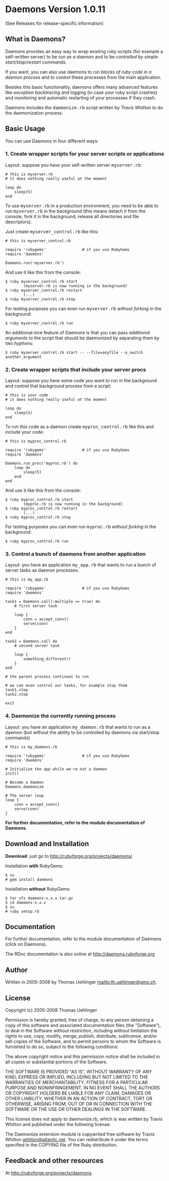 # Daemons Version 1.0.11

(See Releases for release-specific information)

## What is Daemons?

Daemons provides an easy way to wrap existing ruby scripts (for example a self-written server) 
to be _run as a daemon_ and to be _controlled by simple start/stop/restart commands_.

If you want, you can also use daemons to _run blocks of ruby code in a daemon process_ and to control
these processes from the main application.

Besides this basic functionality, daemons offers many advanced features like _exception backtracing_ 
and logging (in case your ruby script crashes) and _monitoring_ and automatic restarting of your processes
if they crash.

Daemons includes the <tt>daemonize.rb</tt> script written by _Travis Whitton_ to do the daemonization
process.

## Basic Usage

You can use Daemons in four different ways:

### 1. Create wrapper scripts for your server scripts or applications

Layout: suppose you have your self-written server <tt>myserver.rb</tt>:

    # this is myserver.rb
    # it does nothing really useful at the moment
    
    loop do
        sleep(5)
    end
    
To use <tt>myserver.rb</tt> in a production environment, you need to be able to
run <tt>myserver.rb</tt> in the _background_ (this means detach it from the console, fork it
in the background, release all directories and file descriptors).

Just create <tt>myserver_control.rb</tt> like this:

    # this is myserver_control.rb
    
    require 'rubygems'                # if you use RubyGems
    require 'daemons'
    
    Daemons.run('myserver.rb')
    
And use it like this from the console:

    $ ruby myserver_control.rb start
            (myserver.rb is now running in the background)
    $ ruby myserver_control.rb restart
            (...)
    $ ruby myserver_control.rb stop
    
For testing purposes you can even run <tt>myserver.rb</tt> _without forking_ in the background:

    $ ruby myserver_control.rb run

An additional nice feature of Daemons is that you can pass _additional arguments_ to the script that 
should be daemonized by separating them by two _hyphens_:
    
    $ ruby myserver_control.rb start -- --file=anyfile --a_switch another_argument
    

### 2. Create wrapper scripts that include your server procs

Layout: suppose you have some code you want to run in the background and control that background process
from a script:

    # this is your code
    # it does nothing really useful at the moment
    
    loop do
        sleep(5)
    end
    
To run this code as a daemon create <tt>myproc_control.rb</tt> like this and include your code:

    # this is myproc_control.rb
    
    require 'rubygems'                # if you use RubyGems
    require 'daemons'
    
    Daemons.run_proc('myproc.rb') do
        loop do
            sleep(5)
        end
    end
    
And use it like this from the console:

    $ ruby myproc_control.rb start
            (myproc.rb is now running in the background)
    $ ruby myproc_control.rb restart
            (...)
    $ ruby myproc_control.rb stop
    
For testing purposes you can even run <tt>myproc.rb</tt> _without forking_ in the background:

    $ ruby myproc_control.rb run
    
### 3. Control a bunch of daemons from another application

Layout: you have an application <tt>my_app.rb</tt> that wants to run a bunch of 
server tasks as daemon processes.

    # this is my_app.rb
    
    require 'rubygems'                # if you use RubyGems
    require 'daemons'
    
    task1 = Daemons.call(:multiple => true) do
        # first server task
        
        loop {
            conn = accept_conn()
            serve(conn)
        }
    end
    
    task2 = Daemons.call do
        # second server task
        
        loop {
            something_different()
        }
    end
    
    # the parent process continues to run
    
    # we can even control our tasks, for example stop them
    task1.stop
    task2.stop
    
    exit
    
### 4. Daemonize the currently running process

Layout: you have an application <tt>my_daemon.rb</tt> that wants to run as a daemon
(but without the ability to be controlled by daemons via start/stop commands)

    # this is my_daemons.rb
    
    require 'rubygems'                # if you use RubyGems
    require 'daemons'
    
    # Initialize the app while we're not a daemon
    init()
    
    # Become a daemon
    Daemons.daemonize
    
    # The server loop
    loop {
        conn = accept_conn()
        serve(conn)
    }

    
<b>For further documentation, refer to the module documentation of Daemons.</b>

    
## Download and Installation

**Download**: just go to http://rubyforge.org/projects/daemons/

Installation **with** RubyGems:

    $ su
    # gem install daemons
    
Installation **without** RubyGems:

    $ tar xfz daemons-x.x.x.tar.gz
    $ cd daemons-x.x.x
    $ su
    # ruby setup.rb
    
## Documentation

For further documentation, refer to the module documentation of Daemons (click on Daemons).

The RDoc documentation is also online at http://daemons.rubyforge.org


## Author

Written in 2005-2008 by Thomas Uehlinger <mailto:th.uehlinger@gmx.ch>.

## License

Copyright (c) 2005-2008 Thomas Uehlinger

Permission is hereby granted, free of charge, to any person
obtaining a copy of this software and associated documentation
files (the "Software"), to deal in the Software without
restriction, including without limitation the rights to use,
copy, modify, merge, publish, distribute, sublicense, and/or sell
copies of the Software, and to permit persons to whom the
Software is furnished to do so, subject to the following
conditions:

The above copyright notice and this permission notice shall be
included in all copies or substantial portions of the Software.

THE SOFTWARE IS PROVIDED "AS IS", WITHOUT WARRANTY OF ANY KIND,
EXPRESS OR IMPLIED, INCLUDING BUT NOT LIMITED TO THE WARRANTIES
OF MERCHANTABILITY, FITNESS FOR A PARTICULAR PURPOSE AND
NONINFRINGEMENT. IN NO EVENT SHALL THE AUTHORS OR COPYRIGHT
HOLDERS BE LIABLE FOR ANY CLAIM, DAMAGES OR OTHER LIABILITY,
WHETHER IN AN ACTION OF CONTRACT, TORT OR OTHERWISE, ARISING
FROM, OUT OF OR IN CONNECTION WITH THE SOFTWARE OR THE USE OR
OTHER DEALINGS IN THE SOFTWARE.

This license does not apply to daemonize.rb, which is was written by 
Travis Whitton and published under the following license:

The Daemonize extension module is copywrited free software by Travis Whitton
<whitton@atlantic.net>. You can redistribute it under the terms specified in
the COPYING file of the Ruby distribution.

## Feedback and other resources

At http://rubyforge.org/projects/daemons.
